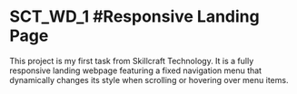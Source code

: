 # SCT_WD_1 #Responsive Landing Page
This project is my first task from Skillcraft Technology. 
It is a fully responsive landing webpage featuring a fixed navigation menu that dynamically changes 
its style when scrolling or hovering over menu items.

